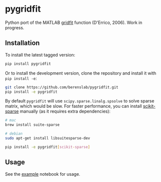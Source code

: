 # pygridfit

Python port of the MATLAB [gridfit](https://www.mathworks.com/matlabcentral/fileexchange/8998-surface-fitting-using-gridfit) function (D'Errico, 2006). Work in progress.


## Installation

To install the latest tagged version:

```bash
pip install pygridfit
```

Or to install the development version, clone the repository and install it with `pip install -e`:

```bash
git clone https://github.com/berenslab/pygridfit.git
pip install -e pygridfit
```

By default `pygridfit` will use `scipy.sparse.linalg.spsolve` to solve sparse matrix, which would be slow. For faster performance, you can install [scikit-sparse](https://github.com/scikit-sparse/scikit-sparse) manually (as it requires extra dependencies):

```bash
# mac
brew install suite-sparse

# debian
sudo apt-get install libsuitesparse-dev

pip install -e pygridfit[scikit-sparse]
```

## Usage

See the [example](https://github.com/berenslab/pygridfit/blob/main/notebooks/example.ipynb) notebook for usage.